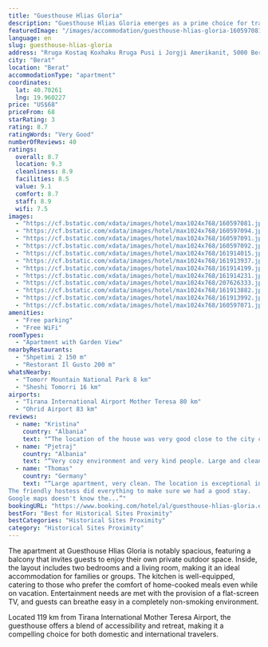 ```yaml
---
title: "Guesthouse Hlias Gloria"
description: "Guesthouse Hlias Gloria emerges as a prime choice for travelers seeking a serene stay in Berat, complete with the convenience of modern amenities."
featuredImage: "/images/accommodation/guesthouse-hlias-gloria-160597081.jpg"
language: en
slug: guesthouse-hlias-gloria
address: "Rruga Kostaq Koxhaku Rruga Pusi i Jorgji Amerikanit, 5000 Berat, Albania"
city: "Berat"
location: "Berat"
accommodationType: "apartment"
coordinates:
  lat: 40.70261
  lng: 19.960227
price: "US$68"
priceFrom: 68
starRating: 3
rating: 8.7
ratingWords: "Very Good"
numberOfReviews: 40
ratings:
  overall: 8.7
  location: 9.3
  cleanliness: 8.9
  facilities: 8.5
  value: 9.1
  comfort: 8.7
  staff: 8.9
  wifi: 7.5
images:
  - "https://cf.bstatic.com/xdata/images/hotel/max1024x768/160597081.jpg?k=ab5d894bd313c9f1f2829f0fd019b3a66ddcab07fa640382c34524b9c6aa62ad&o=&hp=1"
  - "https://cf.bstatic.com/xdata/images/hotel/max1024x768/160597094.jpg?k=e2c9eba85eaf48c8f6983701023725aeb0b87198255e87b71ed820734dbf3044&o=&hp=1"
  - "https://cf.bstatic.com/xdata/images/hotel/max1024x768/160597091.jpg?k=75271261d5fe6974123108302486e406c97b7ed12ec28d7b286ee583d092c08d&o=&hp=1"
  - "https://cf.bstatic.com/xdata/images/hotel/max1024x768/160597092.jpg?k=12ff3bbeb0a15e9327402e40a74347f9de9b5f10086f796cd6319e6841adcbd1&o=&hp=1"
  - "https://cf.bstatic.com/xdata/images/hotel/max1024x768/161914015.jpg?k=26f742b98640867eb56869ee418474c43cea1b4e7304134b77d7e6d484971405&o=&hp=1"
  - "https://cf.bstatic.com/xdata/images/hotel/max1024x768/161913937.jpg?k=8dd995a5cf2f47793693327faf0fdc867ad18619c30e0e83fe35020a552ea65e&o=&hp=1"
  - "https://cf.bstatic.com/xdata/images/hotel/max1024x768/161914199.jpg?k=0511b022e746ad9156a9ebed15eaebfbb83f8e33e2220519bcbbbd4e1cbe54ba&o=&hp=1"
  - "https://cf.bstatic.com/xdata/images/hotel/max1024x768/161914231.jpg?k=f0786f624e40bd9b62ce3a634e7d29c66adb14cc3820761d85491eea20efa778&o=&hp=1"
  - "https://cf.bstatic.com/xdata/images/hotel/max1024x768/207626333.jpg?k=0f7ec8fbfa9a7eddc60e66d90e5d6533d5ff1012925eb7669f0bbfa3a79a866a&o=&hp=1"
  - "https://cf.bstatic.com/xdata/images/hotel/max1024x768/161913882.jpg?k=3b33fc0f872c7c4e0e97c69087a001aa9e016284fac64fa6156ecdab40e0b9dc&o=&hp=1"
  - "https://cf.bstatic.com/xdata/images/hotel/max1024x768/161913992.jpg?k=7e476105c7218e14b339c2fb3ad87c48276f90bd78d3553e74c1188584ddead8&o=&hp=1"
  - "https://cf.bstatic.com/xdata/images/hotel/max1024x768/160597071.jpg?k=e714efd758c0227abe1bb46cfba2efda75c98ffef525b45592baf7f0fca1c280&o=&hp=1"
amenities:
  - "Free parking"
  - "Free WiFi"
roomTypes:
  - "Apartment with Garden View"
nearbyRestaurants:
  - "Shpetimi 2 150 m"
  - "Restorant Il Gusto 200 m"
whatsNearby:
  - "Tomorr Mountain National Park 8 km"
  - "Sheshi Tomorri 16 km"
airports:
  - "Tirana International Airport Mother Teresa 80 km"
  - "Ohrid Airport 83 km"
reviews:
  - name: "Kristina"
    country: "Albania"
    text: "“The location of the house was very good close to the city center. It is also nice to see a traditional house in an old neighborhood of Berat.”"
  - name: "Pjetraj"
    country: "Albania"
    text: "“Very cozy environment and very kind people. Large and clean space. Thank you”"
  - name: "Thomas"
    country: "Germany"
    text: "“Large apartment, very clean. The location is exceptional in an old house with a beautiful garden. Parking is not easy, but the hosts helped us a lot.
The friendly hostess did everything to make sure we had a good stay.
Google maps doesn't know the...”"
bookingURL: "https://www.booking.com/hotel/al/guesthouse-hlias-gloria.en-gb.html?aid=8035640"
bestFor: "Best for Historical Sites Proximity"
bestCategories: "Historical Sites Proximity"
category: "Historical Sites Proximity"
---
```


The apartment at Guesthouse Hlias Gloria is notably spacious, featuring a balcony that invites guests to enjoy their own private outdoor space. Inside, the layout includes two bedrooms and a living room, making it an ideal accommodation for families or groups. The kitchen is well-equipped, catering to those who prefer the comfort of home-cooked meals even while on vacation. Entertainment needs are met with the provision of a flat-screen TV, and guests can breathe easy in a completely non-smoking environment.

Located 119 km from Tirana International Mother Teresa Airport, the guesthouse offers a blend of accessibility and retreat, making it a compelling choice for both domestic and international travelers.